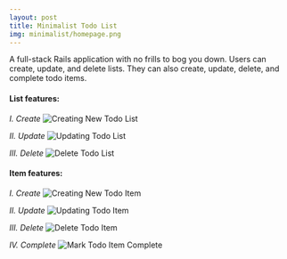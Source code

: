 ```yaml
---
layout: post
title: Minimalist Todo List
img: minimalist/homepage.png
---
```

A full-stack Rails application with no frills to bog you down. Users can create, update, and delete lists. They can also create, update, delete, and complete todo items.

#### List features: <br>
*I. Create*
![Creating New Todo List](/assets/img/minimalist/creating_new_todo_list.png)

*II. Update*
![Updating Todo List](/assets/img/minimalist/updating_todo_list.png)

*III. Delete*
![Delete Todo List](/assets/img/minimalist/delete_todo_list.png)

#### Item features: <br>
*I. Create*
![Creating New Todo Item](/assets/img/minimalist/creating_item.png)

*II. Update*
![Updating Todo Item](/assets/img/minimalist/updating_todo_item.png)

*III. Delete*
![Delete Todo Item](/assets/img/minimalist/delete_item.png)

*IV. Complete*
![Mark Todo Item Complete](/assets/img/minimalist/marked_item_completed.png)
